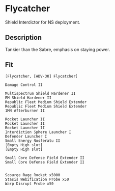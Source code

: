 # Flycatcher

Shield Interdictor for NS deployment.

## Description

Tankier than the Sabre, emphasis on staying power.

## Fit
```
[Flycatcher, [ADV-30] Flycatcher]

Damage Control II

Multispectrum Shield Hardener II
EM Shield Hardener II
Republic Fleet Medium Shield Extender
Republic Fleet Medium Shield Extender
1MN Afterburner II

Rocket Launcher II
Rocket Launcher II
Rocket Launcher II
Interdiction Sphere Launcher I
Defender Launcher I
Small Energy Nosferatu II
[Empty High slot]
[Empty High slot]

Small Core Defense Field Extender II
Small Core Defense Field Extender II


Scourge Rage Rocket x5000
Stasis Webification Probe x50
Warp Disrupt Probe x50
```
